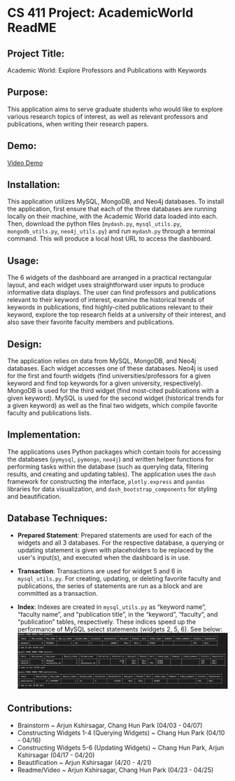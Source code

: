 # CS 411 Project: AcademicWorld ReadME


## Project Title:
Academic World: Explore Professors and Publications with Keywords


## Purpose:
This application aims to serve graduate students who would like to explore various research topics of interest, as well as relevant professors and publications, when writing their research papers.


## Demo:
[Video Demo](insert-link-here)


## Installation:
This application utilizes MySQL, MongoDB, and Neo4j databases. To install the application, first ensure that each of the three databases are running locally on their machine, with the Academic World data loaded into each. Then, download the python files (`mydash.py`, `mysql_utils.py`, `mongodb_utils.py`, `neo4j_utils.py`) and run `mydash.py` through a terminal command. This will produce a local host URL to access the dashboard.


## Usage:
The 6 widgets of the dashboard are arranged in a practical rectangular layout, and each widget uses straightforward user inputs to produce informative data displays. The user can find professors and publications relevant to their keyword of interest, examine the historical trends of keywords in publications, find highly-cited publications relevant to their keyword, explore the top research fields at a university of their interest, and also save their favorite faculty members and publications.


## Design:
The application relies on data from MySQL, MongoDB, and Neo4j databases. Each widget accesses one of these databases. Neo4j is used for the first and fourth widgets (find universities/professors for a given keyword and find top keywords for a given university, respectively). MongoDB is used for the third widget (find most-cited publications with a given keyword). MySQL is used for the second widget (historical trends for a given keyword) as well as the final two widgets, which compile favorite faculty and publications lists.


## Implementation:
The applications uses Python packages which contain tools for accessing the databases (`pymysql`, `pymongo`, `neo4j`) and written helper functions for performing tasks within the database (such as querying data, filtering results, and creating and updating tables). The application uses the `dash` framework for constructing the interface, `plotly.express` and `pandas` libraries for data visualization, and `dash_bootstrap_components` for styling and beautification.


## Database Techniques:

- **Prepared Statement**:
Prepared statements are used for each of the widgets and all 3 databases. For the respective database, a querying or updating statement is given with placeholders to be replaced by the user's input(s), and executed when the dashboard is in use.

- **Transaction**: 
Transactions are used for widget 5 and 6 in `mysql_utils.py`. For creating, updating, or deleting favorite faculty and publications, the series of statements are run as a block and are committed as a transaction.

- **Index**:
Indexes are created in `mysql_utils.py` as “keyword name”, “faculty name”, and “publication title”, in the “keyword”, “faculty”, and “publication” tables, respectively. These indices speed up the performance of MySQL select statements (widgets 2, 5, 6). See below:
![image 1](/index_sample_image.png)


## Contributions: 
- Brainstorm ~ Arjun Kshirsagar, Chang Hun Park (04/03 - 04/07)
- Constructing Widgets 1-4 (Querying Widgets) ~ Chang Hun Park (04/10 - 04/16)
- Constructing Widgets 5-6 (Updating Widgets) ~ Chang Hun Park, Arjun Kshirsagar (04/17 - 04/20)
- Beautification ~ Arjun Kshirsagar (4/20 - 4/21)
- Readme/Video ~ Arjun Kshirsagar, Chang Hun Park (04/23 - 04/25)
